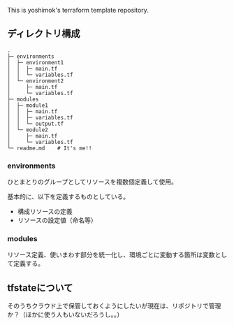 This is yoshimok's terraform template repository.

## ディレクトリ構成

```
.
├─ environments
│  ├─ environment1
│  │  ├─ main.tf
│  │  └─ variables.tf
│  └─ environment2
│     ├─ main.tf
│     └─ variables.tf
├─ modules
│  ├─ module1 
│  │  ├─ main.tf
│  │  ├─ variables.tf
│  │  └─ output.tf
│  └─ module2 
│     ├─ main.tf
│     └─ variables.tf
└─ readme.md    # It's me!!
```


### environments

ひとまとりのグループとしてリソースを複数個定義して使用。

基本的に、以下を定義するものとしている。
- 構成リソースの定義
- リソースの設定値（命名等）

### modules

リソース定義、使いまわす部分を統一化し、環境ごとに変動する箇所は変数として定義する。

## tfstateについて

そのうちクラウド上で保管しておくようにしたいが現在は、リポジトリで管理か？（ほかに使う人もいないだろうし。。）